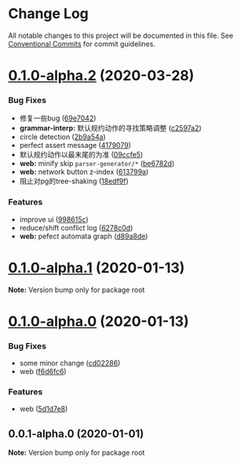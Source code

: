 # Change Log

All notable changes to this project will be documented in this file.
See [Conventional Commits](https://conventionalcommits.org) for commit guidelines.

# [0.1.0-alpha.2](https://github.com/light0x00/parser-generator/compare/v0.1.0-alpha.1...v0.1.0-alpha.2) (2020-03-28)


### Bug Fixes

* 修复一些bug ([69e7042](https://github.com/light0x00/parser-generator/commit/69e70426973e0704adf1d53bbcfdccd36ce3faa0))
* **grammar-interp:** 默认规约动作的寻找策略调整 ([c2597a2](https://github.com/light0x00/parser-generator/commit/c2597a2dfcbc53e593c161b714293b31c9fbc7ff))
* circle detection ([2b9a54a](https://github.com/light0x00/parser-generator/commit/2b9a54a379b1ab67f2112ae4fd798cf0ba64ec6e))
* perfect assert message ([4179079](https://github.com/light0x00/parser-generator/commit/4179079596599c491c6275b38303b66bfd883df2))
* 默认规约动作以最末尾的为准 ([09ccfe5](https://github.com/light0x00/parser-generator/commit/09ccfe57286c50e544d36ae0676436ae1048a4ba))
* **web:** minify skip `parser-generator/*` ([be6782d](https://github.com/light0x00/parser-generator/commit/be6782d4bd19fcd5a89d28f30d4920d16c887283))
* **web:** network button z-index ([613799a](https://github.com/light0x00/parser-generator/commit/613799a62a2a3c5dfd60bea79835d1d2bec55304))
* 阻止对pg的tree-shaking ([18edf9f](https://github.com/light0x00/parser-generator/commit/18edf9fa862f82af1b896e4655073b91d87177bc))


### Features

* improve ui ([998615c](https://github.com/light0x00/parser-generator/commit/998615cc128c46037f65a8fa2b85021bcd442eec))
* reduce/shift conflict log ([6278c0d](https://github.com/light0x00/parser-generator/commit/6278c0dcde5a2f46a41a8515f90e81974bfea27e))
* **web:** pefect automata graph ([d89a8de](https://github.com/light0x00/parser-generator/commit/d89a8dee0cf3fa7861801eacbe134802345660c6))





# [0.1.0-alpha.1](https://github.com/light0x00/parser-generator/compare/v0.1.0-alpha.0...v0.1.0-alpha.1) (2020-01-13)

**Note:** Version bump only for package root





# [0.1.0-alpha.0](https://github.com/light0x00/parser-generator/compare/v0.0.1-alpha.0...v0.1.0-alpha.0) (2020-01-13)


### Bug Fixes

* some minor change ([cd02286](https://github.com/light0x00/parser-generator/commit/cd02286373ecb858b2200e3806c0cc666c424581))
* web ([f6d6fc6](https://github.com/light0x00/parser-generator/commit/f6d6fc6008aad0f23c1c63b14080d79b2505d01d))


### Features

* web ([5d1d7e8](https://github.com/light0x00/parser-generator/commit/5d1d7e82061284137a3726646775be1be9a5b379))





## 0.0.1-alpha.0 (2020-01-01)

**Note:** Version bump only for package root
